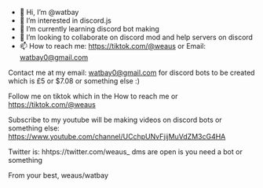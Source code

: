 - 👋 Hi, I’m @watbay
- 👀 I’m interested in discord.js 
- 🌱 I’m currently learning discord bot making
- 💞️ I’m looking to collaborate on discord mod and help servers on discord
- 📫 How to reach me: https://tiktok.com/@weaus or Email: watbay0@gmail.com

Contact me at my email: watbay0@gmail.com for discord bots to be created which is £5 or $7.08 or something else :)

Follow me on tiktok which in the How to reach me or https://tiktok.com/@weaus

Subscribe to my youtube will be making videos on discord bots or something else: https://www.youtube.com/channel/UCchpUNvFjijMuVdZM3cG4HA

Twitter is: hhtps://twitter.com/weaus_ dms are open is you need a bot or something


From your best,
weaus/watbay
<!---
watbay/watbay is a ✨ special ✨ repository because its `README.md` (this file) appears on your GitHub profile.
You can click the Preview link to take a look at your changes.
--->
